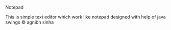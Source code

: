 Notepad

This is simple text editor which work like notepad designed with help of java swings
© agnibh sinha 
